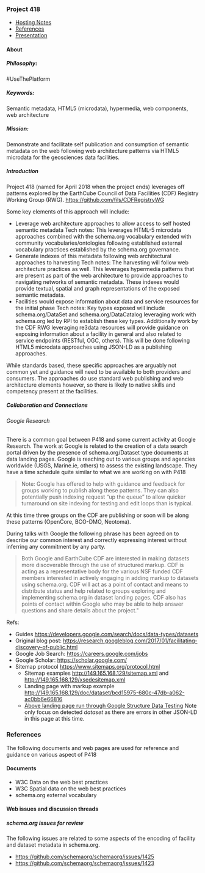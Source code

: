 ### Project 418

* [Hosting Notes](hosting.md)
* [References](references.md)
* [Presentation](./presentations)

#### About
##### Philosophy:   
\#UseThePlatform
##### Keywords: 
Semantic metadata, HTML5 (microdata), hypermedia, web components, web architecture
##### Mission:  
Demonstrate and facilitate self publication and consumption of semantic metadata on the web following web architecture patterns via HTML5 microdata for the geosciences data facilities.  

##### Introduction
Project 418 (named for April 2018 when the project ends) leverages off patterns explored by the EarthCube Council of Data Facilities (CDF) Registry Working Group (RWG). https://github.com/fils/CDFRegistryWG 

Some key elements of this approach will include:

* Leverage web architecture approaches to allow access to self hosted semantic metadata
Tech notes:  This leverages HTML-5 microdata approaches combined with the schema.org vocabulary extended with community vocabularies/ontologies following established external vocabulary practices established by the schema.org governance.  
* Generate indexes of this metadata following web architectural approaches to harvesting 
Tech notes:  The harvesting will follow web architecture practices as well.  This leverages hypermedia patterns that are present as part of the web architecture to provide approaches to navigating networks of semantic metadata.  These indexes would provide textual, spatial and graph representations of the exposed semantic metadata.
* Facilities would expose information about data and service resources for the initial phase
Tech notes:  Key types exposed will include schema.org/DataSet and schema.org/DataCatalog leveraging work with schema.org led by RPI to establish these key types.  Additionally work by the CDF RWG leveraging re3data resources will provide guidance on exposing information about a facility in general and also related to service endpoints (RESTful, OGC, others).   This will be done following HTML5 microdata approaches using JSON-LD as a publishing approaches.   

While standards based, these specific approaches are arguably not common yet and guidance will need to be available to both providers and consumers.     The approaches do use standard web publishing and web architecture elements however, so there is likely to native skills and competency present at the facilities.  

##### Collaboration and Connections

###### Google Research
There is a common goal between P418 and some current activity at Google Research.  The work at Google is related to the creation of a data search portal driven by the presence of schema.org/Dataset type documents at data landing pages.  Google is reaching out to various groups and agencies worldwide (USGS, Marine.ie, others) to assess the existing landscape.   They have a time schedule quite similar to what we are working on with P418

>Note:
>Google has offered to help with guidance and feedback for groups working to publish along these patterns.  They can also potentially push indexing request “up the queue” to allow quicker turnaround on site indexing for testing and edit loops than is typical.  

At this time three groups on the CDF are publishing or soon will be along these patterns (OpenCore, BCO-DMO, Neotoma).  

During talks with Google the following phrase has been agreed on to describe our common interest and correctly expressing interest without inferring any commitment by any party.
 
> Both Google and EarthCube CDF are interested in making datasets more discoverable through the use of structured markup. CDF is acting as a representative body for the various NSF funded CDF members interested in actively engaging in adding markup to datasets using schema.org. CDF will act as a point of contact and means to distribute status and help related to groups exploring and implementing schema.org in dataset landing pages. CDF also has points of contact within Google who may be able to help answer questions and share details about the project."

Refs:
* Guides https://developers.google.com/search/docs/data-types/datasets 
* Original blog post: https://research.googleblog.com/2017/01/facilitating-discovery-of-public.html 
* Google Job Search: https://careers.google.com/jobs 
* Google Scholar: https://scholar.google.com/ 
* Sitemap protocol https://www.sitemaps.org/protocol.html 
    * Sitemap examples http://149.165.168.129/sitemap.xml  and http://149.165.168.129/xsedesitemap.xml
    * Landing page with markup example http://149.165.168.129/doc/dataset/bcd15975-680c-47db-a062-ac0bb6e66816 
    * [Above landing page run through Google Structure Data Testing](https://search.google.com/structured-data/testing-tool/u/0/#url=http%3A%2F%2F149.165.168.129%2Fdoc%2Fdataset%2Fbcd15975-680c-47db-a062-ac0bb6e66816)  Note only focus on detected *dataset* as there are errors in other JSON-LD in this page at this time. 



### References
The following documents and web pages are used for reference and guidance on various
aspect of P418


#### Documents

* W3C Data on the web best practices
* W3C Spatial data on the web best practices
* schema.org external vocabulary 


#### Web issues and discussion threads

##### schema.org issues for review
The following issues are related to some aspects of the encoding of facility and dataset metadata
in schema.org.

* https://github.com/schemaorg/schemaorg/issues/1425
* https://github.com/schemaorg/schemaorg/issues/1423

